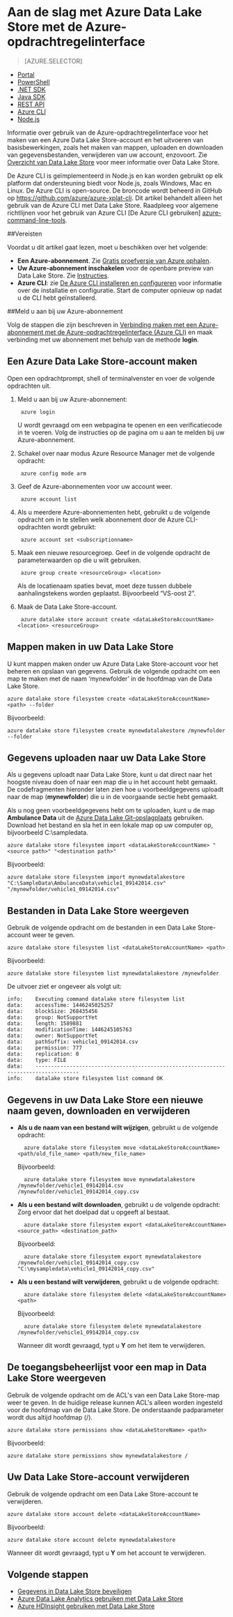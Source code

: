 <properties
   pageTitle="Aan de slag met Azure Data Lake Store met de platformoverschrijdende opdrachtregelinterface | Microsoft Azure"
   description="De platformoverschrijdende opdrachtregel van Azure gebruiken voor het maken van een Data Lake Store-account en uitvoeren van basisbewerkingen"
   services="data-lake-store"
   documentationCenter=""
   authors="nitinme"
   manager="paulettm"
   editor="cgronlun"/>

<tags
   ms.service="data-lake-store"
   ms.devlang="na"
   ms.topic="get-started-article"
   ms.tgt_pltfrm="na"
   ms.workload="big-data"
   ms.date="07/07/2016"
   ms.author="nitinme"/>

# Aan de slag met Azure Data Lake Store met de Azure-opdrachtregelinterface

> [AZURE.SELECTOR]
- [Portal](data-lake-store-get-started-portal.md)
- [PowerShell](data-lake-store-get-started-powershell.md)
- [.NET SDK](data-lake-store-get-started-net-sdk.md)
- [Java SDK](data-lake-store-get-started-java-sdk.md)
- [REST API](data-lake-store-get-started-rest-api.md)
- [Azure CLI](data-lake-store-get-started-cli.md)
- [Node.js](data-lake-store-manage-use-nodejs.md)

Informatie over gebruik van de Azure-opdrachtregelinterface voor het maken van een Azure Data Lake Store-account en het uitvoeren van basisbewerkingen, zoals het maken van mappen, uploaden en downloaden van gegevensbestanden, verwijderen van uw account, enzovoort. Zie [Overzicht van Data Lake Store](data-lake-store-overview.md) voor meer informatie over Data Lake Store.

De Azure CLI is geïmplementeerd in Node.js en kan worden gebruikt op elk platform dat ondersteuning biedt voor Node.js, zoals Windows, Mac en Linux. De Azure CLI is open-source. De broncode wordt beheerd in GitHub op <a href= "https://github.com/azure/azure-xplat-cli">https://github.com/azure/azure-xplat-cli</a>. Dit artikel behandelt alleen het gebruik van de Azure CLI met Data Lake Store. Raadpleeg voor algemene richtlijnen voor het gebruik van Azure CLI [De Azure CLI gebruiken] [azure-command-line-tools].


##Vereisten

Voordat u dit artikel gaat lezen, moet u beschikken over het volgende:

- **Een Azure-abonnement**. Zie [Gratis proefversie van Azure ophalen](https://azure.microsoft.com/pricing/free-trial/).
- **Uw Azure-abonnement inschakelen** voor de openbare preview van Data Lake Store. Zie [Instructies](data-lake-store-get-started-portal.md#signup).
- **Azure CLI**: zie [De Azure CLI installeren en configureren](../xplat-cli-install.md) voor informatie over de installatie en configuratie. Start de computer opnieuw op nadat u de CLI hebt geïnstalleerd.

##Meld u aan bij uw Azure-abonnement

Volg de stappen die zijn beschreven in [Verbinding maken met een Azure-abonnement met de Azure-opdrachtregelinterface (Azure CLI)](../xplat-cli-connect.md) en maak verbinding met uw abonnement met behulp van de methode __login__.


## Een Azure Data Lake Store-account maken

Open een opdrachtprompt, shell of terminalvenster en voer de volgende opdrachten uit.

1. Meld u aan bij uw Azure-abonnement:

        azure login

    U wordt gevraagd om een webpagina te openen en een verificatiecode in te voeren. Volg de instructies op de pagina om u aan te melden bij uw Azure-abonnement.

2. Schakel over naar modus Azure Resource Manager met de volgende opdracht:

        azure config mode arm


3. Geef de Azure-abonnementen voor uw account weer.

        azure account list


4. Als u meerdere Azure-abonnementen hebt, gebruikt u de volgende opdracht om in te stellen welk abonnement door de Azure CLI-opdrachten wordt gebruikt:

        azure account set <subscriptionname>

5. Maak een nieuwe resourcegroep. Geef in de volgende opdracht de parameterwaarden op die u wilt gebruiken.

        azure group create <resourceGroup> <location>

    Als de locatienaam spaties bevat, moet deze tussen dubbele aanhalingstekens worden geplaatst. Bijvoorbeeld “VS-oost 2”.

5. Maak de Data Lake Store-account.

        azure datalake store account create <dataLakeStoreAccountName> <location> <resourceGroup>

## Mappen maken in uw Data Lake Store

U kunt mappen maken onder uw Azure Data Lake Store-account voor het beheren en opslaan van gegevens. Gebruik de volgende opdracht om een map te maken met de naam ‘mynewfolder’ in de hoofdmap van de Data Lake Store.

    azure datalake store filesystem create <dataLakeStoreAccountName> <path> --folder

Bijvoorbeeld:

    azure datalake store filesystem create mynewdatalakestore /mynewfolder --folder

## Gegevens uploaden naar uw Data Lake Store

Als u gegevens uploadt naar Data Lake Store, kunt u dat direct naar het hoogste niveau doen of naar een map die u in het account hebt gemaakt. De codefragmenten hieronder laten zien hoe u voorbeeldgegevens uploadt naar de map (**mynewfolder**) die u in de voorgaande sectie hebt gemaakt.

Als u nog geen voorbeeldgegevens hebt om te uploaden, kunt u de map **Ambulance Data** uit de [Azure Data Lake Git-opslagplaats](https://github.com/MicrosoftBigData/usql/tree/master/Examples/Samples/Data/AmbulanceData) gebruiken. Download het bestand en sla het in een lokale map op uw computer op, bijvoorbeeld C:\sampledata\.

    azure datalake store filesystem import <dataLakeStoreAccountName> "<source path>" "<destination path>"

Bijvoorbeeld:

    azure datalake store filesystem import mynewdatalakestore "C:\SampleData\AmbulanceData\vehicle1_09142014.csv" "/mynewfolder/vehicle1_09142014.csv"


## Bestanden in Data Lake Store weergeven

Gebruik de volgende opdracht om de bestanden in een Data Lake Store-account weer te geven.

    azure datalake store filesystem list <dataLakeStoreAccountName> <path>

Bijvoorbeeld:

    azure datalake store filesystem list mynewdatalakestore /mynewfolder

De uitvoer ziet er ongeveer als volgt uit:

    info:    Executing command datalake store filesystem list
    data:    accessTime: 1446245025257
    data:    blockSize: 268435456
    data:    group: NotSupportYet
    data:    length: 1589881
    data:    modificationTime: 1446245105763
    data:    owner: NotSupportYet
    data:    pathSuffix: vehicle1_09142014.csv
    data:    permission: 777
    data:    replication: 0
    data:    type: FILE
    data:    ------------------------------------------------------------------------------------
    info:    datalake store filesystem list command OK

## Gegevens in uw Data Lake Store een nieuwe naam geven, downloaden en verwijderen

* **Als u de naam van een bestand wilt wijzigen**, gebruikt u de volgende opdracht:

        azure datalake store filesystem move <dataLakeStoreAccountName> <path/old_file_name> <path/new_file_name>

    Bijvoorbeeld:

        azure datalake store filesystem move mynewdatalakestore /mynewfolder/vehicle1_09142014.csv /mynewfolder/vehicle1_09142014_copy.csv

* **Als u een bestand wilt downloaden**, gebruikt u de volgende opdracht: Zorg ervoor dat het doelpad dat u opgeeft al bestaat.

        azure datalake store filesystem export <dataLakeStoreAccountName> <source_path> <destination_path>

    Bijvoorbeeld:

        azure datalake store filesystem export mynewdatalakestore /mynewfolder/vehicle1_09142014_copy.csv "C:\mysampledata\vehicle1_09142014_copy.csv"

* **Als u een bestand wilt verwijderen**, gebruikt u de volgende opdracht:

        azure datalake store filesystem delete <dataLakeStoreAccountName> <path>

    Bijvoorbeeld:

        azure datalake store filesystem delete mynewdatalakestore /mynewfolder/vehicle1_09142014_copy.csv

    Wanneer dit wordt gevraagd, typt u **Y** om het item te verwijderen.

## De toegangsbeheerlijst voor een map in Data Lake Store weergeven

Gebruik de volgende opdracht om de ACL's van een Data Lake Store-map weer te geven. In de huidige release kunnen ACL's alleen worden ingesteld voor de hoofdmap van de Data Lake Store. De onderstaande padparameter wordt dus altijd hoofdmap (/).

    azure datalake store permissions show <dataLakeStoreName> <path>

Bijvoorbeeld:

    azure datalake store permissions show mynewdatalakestore /


## Uw Data Lake Store-account verwijderen

Gebruik de volgende opdracht om een Data Lake Store-account te verwijderen.

    azure datalake store account delete <dataLakeStoreAccountName>

Bijvoorbeeld:

    azure datalake store account delete mynewdatalakestore

Wanneer dit wordt gevraagd, typt u **Y** om het account te verwijderen.


## Volgende stappen

- [Gegevens in Data Lake Store beveiligen](data-lake-store-secure-data.md)
- [Azure Data Lake Analytics gebruiken met Data Lake Store](../data-lake-analytics/data-lake-analytics-get-started-portal.md)
- [Azure HDInsight gebruiken met Data Lake Store](data-lake-store-hdinsight-hadoop-use-portal.md)


[azure-command-line-tools]: ../xplat-cli-install.md



<!--HONumber=ago16_HO4-->


